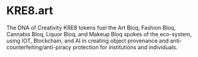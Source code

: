 # KRE8.art
The DNA of Creativity
KRE8 tokens fuel the Art Bloq, Fashion Bloq, Cannabis Bloq, Liquor Bloq, and Makeup Bloq spokes of the eco-system, using  IOT, Blockchain, and AI in creating object provenance and anti-counterfeiting/anti-piracy protection for institutions and individuals.
